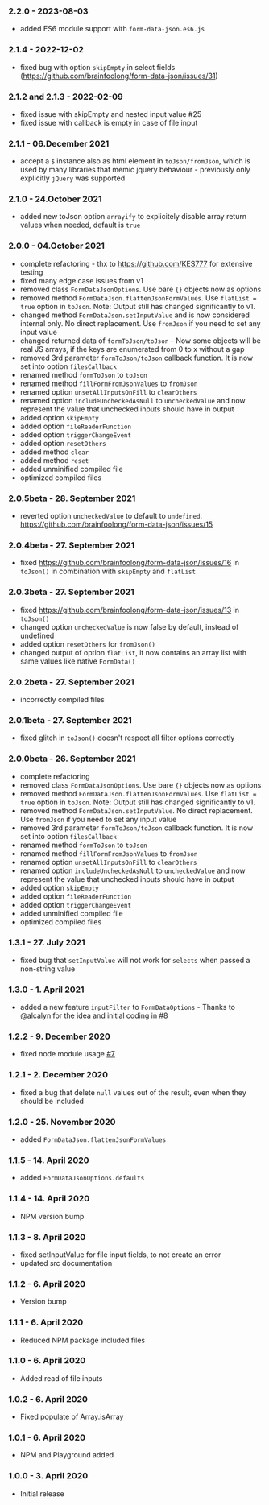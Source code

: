 ### 2.2.0 - 2023-08-03

* added ES6 module support with `form-data-json.es6.js`

### 2.1.4 - 2022-12-02

* fixed bug with option `skipEmpty` in select fields (https://github.com/brainfoolong/form-data-json/issues/31)

### 2.1.2 and 2.1.3 - 2022-02-09

* fixed issue with skipEmpty and nested input value #25
* fixed issue with callback is empty in case of file input

### 2.1.1 - 06.December 2021

* accept a `$` instance also as html element in `toJson/fromJson`, which is used by many libraries that memic jquery
  behaviour - previously only explicitly `jQuery` was supported

### 2.1.0 - 24.October 2021

* added new toJson option `arrayify` to explicitely disable array return values when needed, default is `true`

### 2.0.0 - 04.October 2021

* complete refactoring - thx to https://github.com/KES777 for extensive testing
* fixed many edge case issues from v1
* removed class `FormDataJsonOptions`. Use bare `{}` objects now as options
* removed method `FormDataJson.flattenJsonFormValues`. Use `flatList = true` option in `toJson`. Note: Output still has
  changed significantly to v1.
* changed method `FormDataJson.setInputValue` and is now considered internal only. No direct replacement. Use `fromJson`
  if you need to set any input value
* changed returned data of `formToJson/toJson` - Now some objects will be real JS arrays, if the keys are enumerated
  from 0 to x without a gap
* removed 3rd parameter `formToJson/toJson` callback function. It is now set into option `filesCallback`
* renamed method `formToJson` to `toJson`
* renamed method `fillFormFromJsonValues` to `fromJson`
* renamed option `unsetAllInputsOnFill` to `clearOthers`
* renamed option `includeUncheckedAsNull` to `uncheckedValue` and now represent the value that unchecked inputs should
  have in output
* added option `skipEmpty`
* added option `fileReaderFunction`
* added option `triggerChangeEvent`
* added option `resetOthers`
* added method `clear`
* added method `reset`
* added unminified compiled file
* optimized compiled files

### 2.0.5beta - 28. September 2021

* reverted option `uncheckedValue` to default to `undefined`. https://github.com/brainfoolong/form-data-json/issues/15

### 2.0.4beta - 27. September 2021

* fixed https://github.com/brainfoolong/form-data-json/issues/16 in `toJson()` in combination with `skipEmpty`
  and `flatList`

### 2.0.3beta - 27. September 2021

* fixed https://github.com/brainfoolong/form-data-json/issues/13 in `toJson()`
* changed option `uncheckedValue` is now false by default, instead of undefined
* added option `resetOthers` for `fromJson()`
* changed output of option `flatList`, it now contains an array list with same values like native `FormData()`

### 2.0.2beta - 27. September 2021

* incorrectly compiled files

### 2.0.1beta - 27. September 2021

* fixed glitch in `toJson()` doesn't respect all filter options correctly

### 2.0.0beta - 26. September 2021

* complete refactoring
* removed class `FormDataJsonOptions`. Use bare `{}` objects now as options
* removed method `FormDataJson.flattenJsonFormValues`. Use `flatList = true` option in `toJson`. Note: Output still has
  changed significantly to v1.
* removed method `FormDataJson.setInputValue`. No direct replacement. Use `fromJson` if you need to set any input value
* removed 3rd parameter `formToJson/toJson` callback function. It is now set into option `filesCallback`
* renamed method `formToJson` to `toJson`
* renamed method `fillFormFromJsonValues` to `fromJson`
* renamed option `unsetAllInputsOnFill` to `clearOthers`
* renamed option `includeUncheckedAsNull` to `uncheckedValue` and now represent the value that unchecked inputs should
  have in output
* added option `skipEmpty`
* added option `fileReaderFunction`
* added option `triggerChangeEvent`
* added unminified compiled file
* optimized compiled files

### 1.3.1 - 27. July 2021

* fixed bug that `setInputValue` will not work for `selects` when passed a non-string value

### 1.3.0 - 1. April 2021

* added a new feature `inputFilter` to `FormDataOptions` - Thanks to [@alcalyn](https://github.com/alcalyn) for the idea
  and initial coding in [#8](https://github.com/brainfoolong/form-data-json/issues/8)

### 1.2.2 - 9. December 2020

* fixed node module usage [#7](https://github.com/brainfoolong/form-data-json/issues/7)

### 1.2.1 - 2. December 2020

* fixed a bug that delete `null` values out of the result, even when they should be included

### 1.2.0 - 25. November 2020

* added `FormDataJson.flattenJsonFormValues`

### 1.1.5 - 14. April 2020

* added `FormDataJsonOptions.defaults`

### 1.1.4 - 14. April 2020

* NPM version bump

### 1.1.3 - 8. April 2020

* fixed setInputValue for file input fields, to not create an error
* updated src documentation

### 1.1.2 - 6. April 2020

* Version bump

### 1.1.1 - 6. April 2020

* Reduced NPM package included files

### 1.1.0 - 6. April 2020

* Added read of file inputs

### 1.0.2 - 6. April 2020

* Fixed populate of Array.isArray

### 1.0.1 - 6. April 2020

* NPM and Playground added

### 1.0.0 - 3. April 2020

* Initial release
